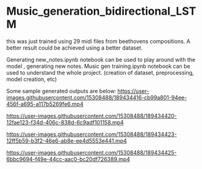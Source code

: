 # Music_generation_bidirectional_LSTM
this was just trained using 29 midi files from beethovens compositions. A better result could be achieved using a better dataset.

Generating new_notes.ipynb notebook can be used to play around with the model , generating new notes.
Music gen training.ipynb notebook can be used to understand the whole project. (creation of dataset, preprocessing, model creation, etc)

Some sample generated outputs are below: 
https://user-images.githubusercontent.com/15308488/189434416-cb99a801-94ee-456f-a695-a117b5269fe6.mp4



https://user-images.githubusercontent.com/15308488/189434420-12fae123-f34d-406c-838d-6c9adf101158.mp4



https://user-images.githubusercontent.com/15308488/189434423-12ff5b59-b3f2-46e6-ab8e-ee4d5553e441.mp4



https://user-images.githubusercontent.com/15308488/189434425-6bbc9694-f49e-44cc-aac0-bc20df726389.mp4

